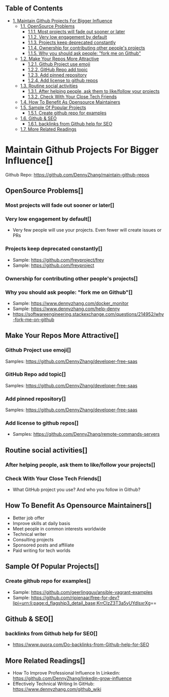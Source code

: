 <div id="table-of-contents">
<h2>Table of Contents</h2>
<div id="text-table-of-contents">
<ul>
<li><a href="#sec-1">1. Maintain Github Projects For Bigger Influence</a>
<ul>
<li><a href="#sec-1-1">1.1. OpenSource Problems</a>
<ul>
<li><a href="#sec-1-1-1">1.1.1. Most projects will fade out sooner or later</a></li>
<li><a href="#sec-1-1-2">1.1.2. Very low engagement by default</a></li>
<li><a href="#sec-1-1-3">1.1.3. Projects keep deprecated constantly</a></li>
<li><a href="#sec-1-1-4">1.1.4. Ownership for contributing other people's projects</a></li>
<li><a href="#sec-1-1-5">1.1.5. Why you should ask people: "fork me on Github"</a></li>
</ul>
</li>
<li><a href="#sec-1-2">1.2. Make Your Repos More Attractive</a>
<ul>
<li><a href="#sec-1-2-1">1.2.1. Github Project use emoji</a></li>
<li><a href="#sec-1-2-2">1.2.2. GitHub Repo add topic</a></li>
<li><a href="#sec-1-2-3">1.2.3. Add pinned repository</a></li>
<li><a href="#sec-1-2-4">1.2.4. Add license to github repos</a></li>
</ul>
</li>
<li><a href="#sec-1-3">1.3. Routine social activities</a>
<ul>
<li><a href="#sec-1-3-1">1.3.1. After helping people, ask them to like/follow your projects</a></li>
<li><a href="#sec-1-3-2">1.3.2. Check With Your Close Tech Friends</a></li>
</ul>
</li>
<li><a href="#sec-1-4">1.4. How To Benefit As Opensource Maintainers</a></li>
<li><a href="#sec-1-5">1.5. Sample Of Popular Projects</a>
<ul>
<li><a href="#sec-1-5-1">1.5.1. Create github repo for examples</a></li>
</ul>
</li>
<li><a href="#sec-1-6">1.6. Github &amp; SEO</a>
<ul>
<li><a href="#sec-1-6-1">1.6.1. backlinks from Github help for SEO</a></li>
</ul>
</li>
<li><a href="#sec-1-7">1.7. More Related Readings</a></li>
</ul>
</li>
</ul>
</div>
</div>


# Maintain Github Projects For Bigger Influence<a id="sec-1" name="sec-1">[]</a>

Github Repo: <https://github.com/DennyZhang/maintain-github-repos>  

## OpenSource Problems<a id="sec-1-1" name="sec-1-1">[]</a>

### Most projects will fade out sooner or later<a id="sec-1-1-1" name="sec-1-1-1">[]</a>

### Very low engagement by default<a id="sec-1-1-2" name="sec-1-1-2">[]</a>

-   Very few people will use your projects. Even fewer will create issues or PRs

### Projects keep deprecated constantly<a id="sec-1-1-3" name="sec-1-1-3">[]</a>

-   Sample: <https://github.com/freyproject/frey>
-   Sample: <https://github.com/freyproject>

### Ownership for contributing other people's projects<a id="sec-1-1-4" name="sec-1-1-4">[]</a>

### Why you should ask people: "fork me on Github"<a id="sec-1-1-5" name="sec-1-1-5">[]</a>

-   Sample: <https://www.dennyzhang.com/docker_monitor>
-   Sample: <https://www.dennyzhang.com/help-denny>
-   <https://softwareengineering.stackexchange.com/questions/214952/why-fork-me-on-github>

## Make Your Repos More Attractive<a id="sec-1-2" name="sec-1-2">[]</a>

### Github Project use emoji<a id="sec-1-2-1" name="sec-1-2-1">[]</a>

Samples: <https://github.com/DennyZhang/developer-free-saas>  

### GitHub Repo add topic<a id="sec-1-2-2" name="sec-1-2-2">[]</a>

Samples: <https://github.com/DennyZhang/developer-free-saas>  

### Add pinned repository<a id="sec-1-2-3" name="sec-1-2-3">[]</a>

Samples: <https://github.com/DennyZhang/developer-free-saas>  

### Add license to github repos<a id="sec-1-2-4" name="sec-1-2-4">[]</a>

-   Samples: <https://github.com/DennyZhang/remote-commands-servers>

## Routine social activities<a id="sec-1-3" name="sec-1-3">[]</a>

### After helping people, ask them to like/follow your projects<a id="sec-1-3-1" name="sec-1-3-1">[]</a>

### Check With Your Close Tech Friends<a id="sec-1-3-2" name="sec-1-3-2">[]</a>

-   What GitHub project you use? And who you follow in Github?

## How To Benefit As Opensource Maintainers<a id="sec-1-4" name="sec-1-4">[]</a>

-   Better job offer
-   Improve skills at daily basis
-   Meet people in common interests worldwide
-   Technical writer
-   Consulting projects
-   Sponsored posts and affiliate
-   Paid writing for tech worlds

## Sample Of Popular Projects<a id="sec-1-5" name="sec-1-5">[]</a>

### Create github repo for examples<a id="sec-1-5-1" name="sec-1-5-1">[]</a>

-   Sample: <https://github.com/geerlingguy/ansible-vagrant-examples>
-   Sample: <https://github.com/ripienaar/free-for-dev?lipi=urn:li:page:d_flagship3_detail_base;KrrCIzZ3T3a5yUYdlsxrXg>==

## Github & SEO<a id="sec-1-6" name="sec-1-6">[]</a>

### backlinks from Github help for SEO<a id="sec-1-6-1" name="sec-1-6-1">[]</a>

-   <https://www.quora.com/Do-backlinks-from-Github-help-for-SEO>

## More Related Readings<a id="sec-1-7" name="sec-1-7">[]</a>

-   How To Improve Professional Influence In Linkedin: <https://github.com/DennyZhang/linkedin-grow-influence>
-   Effectively Technical Writing In GitHub: <https://www.dennyzhang.com/github_wiki>